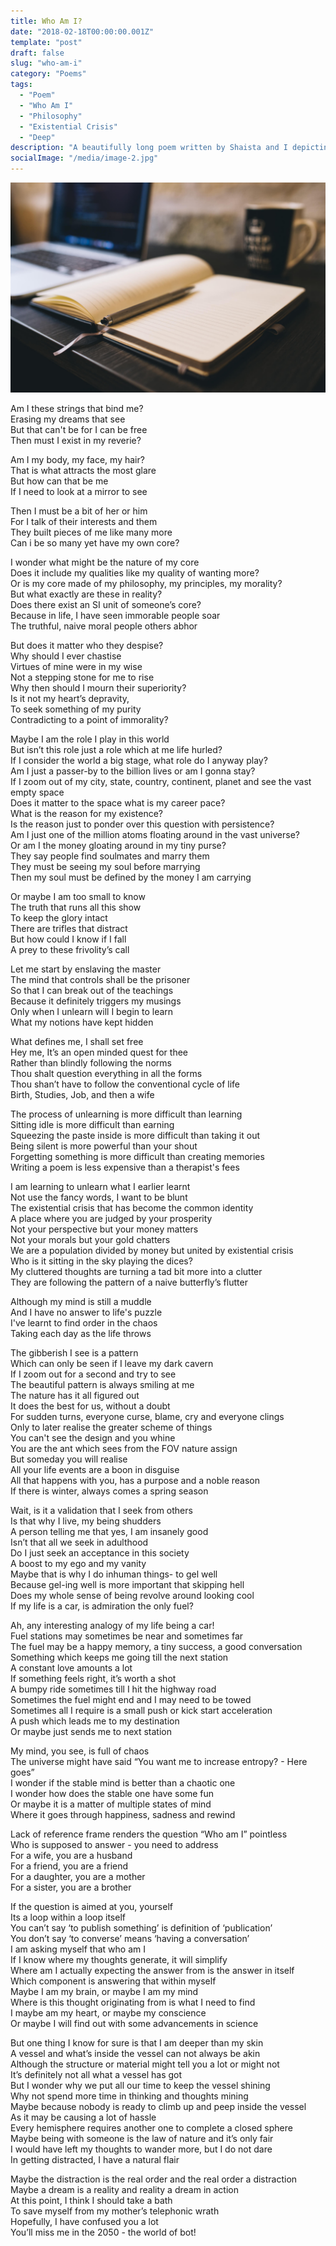 ```yaml
---
title: Who Am I?
date: "2018-02-18T00:00:00.001Z"
template: "post"
draft: false
slug: "who-am-i"
category: "Poems"
tags:
  - "Poem"
  - "Who Am I"
  - "Philosophy"
  - "Existential Crisis"
  - "Deep"
description: "A beautifully long poem written by Shaista and I depicting the haphazard, clogged, jumbled up internal existential crisis in our minds. This poem is an attempt to address overarching dilemmas, attempt to ask the moral, philosophical and ethical questions. A world-full of people moving towards increasing stress and anxiety, the poem lists down all ignored questions which may give a sense of relief to some of you that you're not alone asking yourself all these random questions. Maybe we're together in the unknown. Maybe we're together in this dilemma. I hope this reaches some people looking for answers to difficult questions in life or just reaches people looking for others asking the same questions.  "
socialImage: "/media/image-2.jpg"
---
```


!["Kyuki badal important hain" - Zakir Khan"](/media/image-2.jpg)

Am I these strings that bind me?    
Erasing my dreams that see    
But that can't be for I can be free  
Then must I exist in my reverie?  

   
Am I my body, my face, my hair?   
That is what attracts the most glare  
But how can that be me  
If I need to look at a mirror to see  

   
Then I must be a bit of her or him  
For I talk of their interests and them  
They built pieces of me like many more  
Can i be so many yet have my own core?  

   
I wonder what might be the nature of my core  
Does it include my qualities like my quality of wanting more?  
Or is my core made of my philosophy, my principles, my morality?   
But what exactly are these in reality?  
Does there exist an SI unit of someone’s core?  
Because in life, I have seen immorable people soar  
The truthful, naive moral people others abhor  

   
But does it matter who they despise?  
Why should I ever chastise  
Virtues of mine were in my wise  
Not a stepping stone for me to rise  
Why then should I mourn their superiority?  
Is it not my heart’s depravity,  
To seek something of my purity  
Contradicting to a point of immorality?  

   
Maybe I am the role I play in this world  
But isn’t this role just a role which at me life hurled?  
If I consider the world a big stage, what role do I anyway play?  
Am I just a passer-by to the billion lives or am I gonna stay?  
If I zoom out of my city, state, country, continent, planet and see the vast empty space  
Does it matter to the space what is my career pace?  
What is the reason for my existence?  
Is the reason just to ponder over this question with persistence?   
Am I just one of the million atoms floating around in the vast universe?  
Or am I the money gloating around in my tiny purse?  
They say people find soulmates and marry them  
They must be seeing my soul before marrying  
Then my soul must be defined by the money I am carrying  

   
Or maybe I am too small to know  
The truth that runs all this show  
To keep the glory intact  
There are trifles that distract  
But how could I know if I fall  
A prey to these frivolity’s call  

   
Let me start by enslaving the master  
The mind that controls shall be the prisoner  
So that I can break out of the teachings  
Because it definitely triggers my musings  
Only when I unlearn will I begin to learn  
What my notions have kept hidden  

   
What defines me, I shall set free  
Hey me, It’s an open minded quest for thee  
Rather than blindly following the norms  
Thou shalt question everything in all the forms  
Thou shan’t have to follow the conventional cycle of life  
Birth, Studies, Job, and then a wife  

   
The process of unlearning is more difficult than learning  
Sitting idle is more difficult than earning  
Squeezing the paste inside is more difficult than taking it out  
Being silent is more powerful than your shout  
Forgetting something is more difficult than creating memories  
Writing a poem is less expensive than a therapist's fees  

   
I am learning to unlearn what I earlier learnt  
Not use the fancy words, I want to be blunt  
The existential crisis that has become the common identity  
A place where you are judged by your prosperity  
Not your perspective but your money matters  
Not your morals but your gold chatters  
We are a population divided by money but united by existential crisis  
Who is it sitting in the sky playing the dices?  
My cluttered thoughts are turning a tad bit more into a clutter  
They are following the pattern of a naive butterfly’s flutter  

   
Although my mind is still a muddle  
And I have no answer to life's puzzle  
I've learnt to find order in the chaos  
Taking each day as the life throws   

   
The gibberish I see is a pattern  
Which can only be seen if I leave my dark cavern  
If I zoom out for a second and try to see  
The beautiful pattern is always smiling at me  
The nature has it all figured out  
It does the best for us, without a doubt  
For sudden turns, everyone curse, blame, cry and everyone clings  
Only to later realise the greater scheme of things  
You can't see the design and you whine  
You are the ant which sees from the FOV nature assign  
But someday you will realise  
All your life events are a boon in disguise  
All that happens with you, has a purpose and a noble reason  
If there is winter, always comes a  spring season  

   
Wait, is it a validation that I seek from others  
Is that why I live, my being shudders  
A person telling me that yes, I am insanely good  
Isn’t that all we seek in adulthood  
Do I just seek an acceptance in this society  
A boost to my ego and my vanity  
Maybe that is why I do inhuman things- to gel well  
Because gel-ing well is more important that skipping hell  
Does my whole sense of being revolve around looking cool  
If my life is a car, is admiration the only fuel?  

   
Ah, any interesting analogy of my life being a car!  
Fuel stations may sometimes be near and sometimes far  
The fuel may be a happy memory, a tiny success, a good conversation  
Something which keeps me going till the next station  
A constant love amounts a lot  
If something feels right, it’s worth a shot  
A bumpy ride sometimes till I hit the highway road  
Sometimes the fuel might end and I may need to be towed  
Sometimes all I require is a small push or kick start acceleration  
A push which leads me to my destination  
Or maybe just sends me to next station  

   
My mind, you see, is full of chaos  
The universe might have said “You want me to increase entropy? - Here goes”  
I wonder if the stable mind is better than a chaotic one  
I wonder how does the stable one have some fun  
Or maybe it is a matter of multiple states of mind  
Where it goes through happiness, sadness and rewind  

   
Lack of reference frame renders the question “Who am I” pointless  
Who is supposed to answer - you need to address  
For a wife, you are a husband  
For a friend, you are a friend  
For a daughter, you are a mother  
For a sister, you are a brother  

   
If the question is aimed at you, yourself  
Its a loop within a loop itself  
You can’t say ‘to publish something’ is definition of ‘publication’  
You don’t say ‘to converse’ means ‘having a conversation’  
I am asking myself that who am I  
If I know where my thoughts generate, it will simplify  
Where am I actually expecting the answer from is the answer in itself  
Which component is answering that within myself  
Maybe I am my brain, or maybe I am my mind  
Where is this thought originating from is what I need to find  
I maybe am my heart, or maybe my conscience  
Or maybe I will find out with some advancements in science  

   
But one thing I know for sure is that I am deeper than my skin  
A vessel and what’s inside the vessel can not always be akin  
Although the structure or material might tell you a lot or might not  
It’s definitely not all what a vessel has got  
But I wonder why we put all our time to keep the vessel shining  
Why not spend more time in thinking and thoughts mining  
Maybe because nobody is ready to climb up and peep inside the vessel  
As it may be causing a lot of hassle  
Every hemisphere requires another one to complete a closed sphere  
Maybe being with someone is the law of nature and it’s only fair  
I would have left my thoughts to wander more, but I do not dare  
In getting distracted, I have a natural flair  

   
Maybe the distraction is the real order and the real order a distraction  
Maybe a dream is a reality and reality a dream in action  
At this point, I think I should take a bath  
To save myself from my mother’s telephonic wrath  
Hopefully, I have confused you a lot  
You’ll miss me in the 2050 - the world of bot!  
